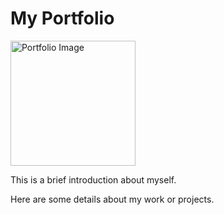 <!DOCTYPE html>
<html lang="en">
<head>
  <meta charset="UTF-8">
  <meta name="viewport" content="width=device-width, initial-scale=1.0">
  <title>Portfolio</title>
</head>
<body>
  <h1>My Portfolio</h1>
  <img src="your-image.jpg" alt="Portfolio Image" width="200">
  <p>This is a brief introduction about myself.</p>
  <p>Here are some details about my work or projects.</p>
</body>
</html>
